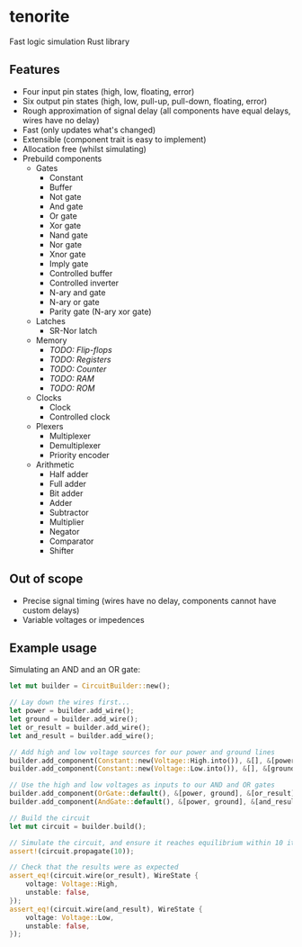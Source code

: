 # tenorite
Fast logic simulation Rust library

## Features
- Four input pin states (high, low, floating, error)
- Six output pin states (high, low, pull-up, pull-down, floating, error)
- Rough approximation of signal delay (all components have equal delays, wires have no delay)
- Fast (only updates what's changed)
- Extensible (component trait is easy to implement)
- Allocation free (whilst simulating)
- Prebuild components
    - Gates
        - Constant
        - Buffer
        - Not gate
        - And gate
        - Or gate
        - Xor gate
        - Nand gate
        - Nor gate
        - Xnor gate
        - Imply gate
        - Controlled buffer
        - Controlled inverter
        - N-ary and gate
        - N-ary or gate
        - Parity gate (N-ary xor gate)
    - Latches
        - SR-Nor latch
    - Memory
        - *TODO: Flip-flops*
        - *TODO: Registers*
        - *TODO: Counter*
        - *TODO: RAM*
        - *TODO: ROM*
    - Clocks
        - Clock
        - Controlled clock
    - Plexers
        - Multiplexer
        - Demultiplexer
        - Priority encoder
    - Arithmetic
        - Half adder
        - Full adder
        - Bit adder
        - Adder
        - Subtractor
        - Multiplier
        - Negator
        - Comparator
        - Shifter

## Out of scope
- Precise signal timing (wires have no delay, components cannot have custom delays)
- Variable voltages or impedences

## Example usage

Simulating an AND and an OR gate:

```rust
let mut builder = CircuitBuilder::new();

// Lay down the wires first...
let power = builder.add_wire();
let ground = builder.add_wire();
let or_result = builder.add_wire();
let and_result = builder.add_wire();

// Add high and low voltage sources for our power and ground lines
builder.add_component(Constant::new(Voltage::High.into()), &[], &[power]);
builder.add_component(Constant::new(Voltage::Low.into()), &[], &[ground]);

// Use the high and low voltages as inputs to our AND and OR gates
builder.add_component(OrGate::default(), &[power, ground], &[or_result]);
builder.add_component(AndGate::default(), &[power, ground], &[and_result]);

// Build the circuit
let mut circuit = builder.build();

// Simulate the circuit, and ensure it reaches equilibrium within 10 iterations
assert!(circuit.propagate(10));

// Check that the results were as expected
assert_eq!(circuit.wire(or_result), WireState {
    voltage: Voltage::High,
    unstable: false,
});
assert_eq!(circuit.wire(and_result), WireState {
    voltage: Voltage::Low,
    unstable: false,
});
```
